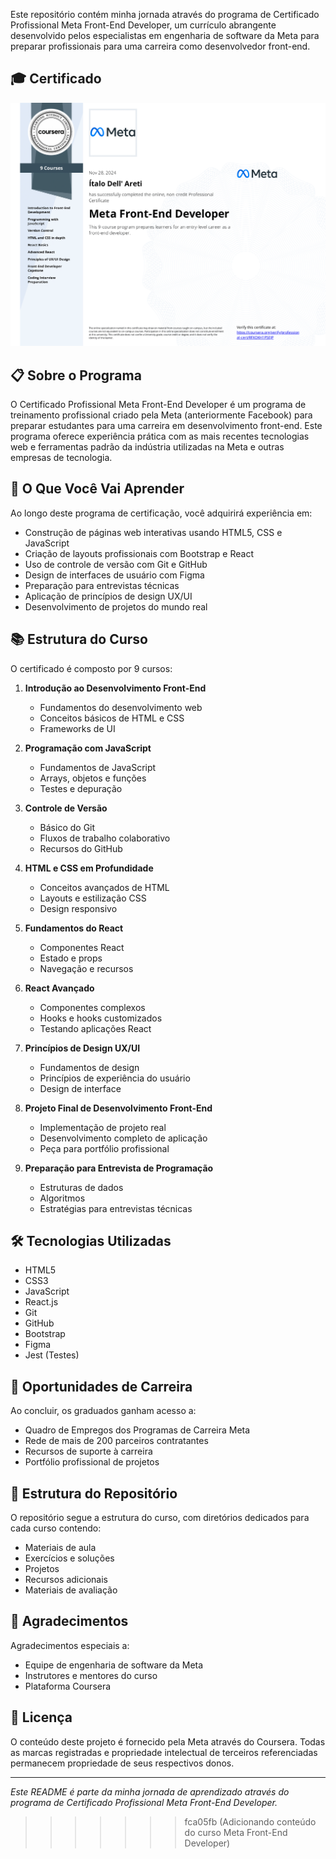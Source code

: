 Este repositório contém minha jornada através do programa de Certificado Profissional Meta Front-End Developer, um currículo abrangente desenvolvido pelos especialistas em engenharia de software da Meta para preparar profissionais para uma carreira como desenvolvedor front-end.

## 🎓 Certificado

![Certificado Meta Front-End Developer](Meta%20Front-End%20Developer.png)

## 📋 Sobre o Programa

O Certificado Profissional Meta Front-End Developer é um programa de treinamento profissional criado pela Meta (anteriormente Facebook) para preparar estudantes para uma carreira em desenvolvimento front-end. Este programa oferece experiência prática com as mais recentes tecnologias web e ferramentas padrão da indústria utilizadas na Meta e outras empresas de tecnologia.

## 🎯 O Que Você Vai Aprender

Ao longo deste programa de certificação, você adquirirá experiência em:

- Construção de páginas web interativas usando HTML5, CSS e JavaScript
- Criação de layouts profissionais com Bootstrap e React
- Uso de controle de versão com Git e GitHub
- Design de interfaces de usuário com Figma
- Preparação para entrevistas técnicas
- Aplicação de princípios de design UX/UI
- Desenvolvimento de projetos do mundo real

## 📚 Estrutura do Curso

O certificado é composto por 9 cursos:

1. **Introdução ao Desenvolvimento Front-End**
   - Fundamentos do desenvolvimento web
   - Conceitos básicos de HTML e CSS
   - Frameworks de UI
   
2. **Programação com JavaScript**
   - Fundamentos de JavaScript
   - Arrays, objetos e funções
   - Testes e depuração
   
3. **Controle de Versão**
   - Básico do Git
   - Fluxos de trabalho colaborativo
   - Recursos do GitHub
   
4. **HTML e CSS em Profundidade**
   - Conceitos avançados de HTML
   - Layouts e estilização CSS
   - Design responsivo
   
5. **Fundamentos do React**
   - Componentes React
   - Estado e props
   - Navegação e recursos
   
6. **React Avançado**
   - Componentes complexos
   - Hooks e hooks customizados
   - Testando aplicações React
   
7. **Princípios de Design UX/UI**
   - Fundamentos de design
   - Princípios de experiência do usuário
   - Design de interface
   
8. **Projeto Final de Desenvolvimento Front-End**
   - Implementação de projeto real
   - Desenvolvimento completo de aplicação
   - Peça para portfólio profissional
   
9. **Preparação para Entrevista de Programação**
   - Estruturas de dados
   - Algoritmos
   - Estratégias para entrevistas técnicas

## 🛠️ Tecnologias Utilizadas

- HTML5
- CSS3
- JavaScript
- React.js
- Git
- GitHub
- Bootstrap
- Figma
- Jest (Testes)

## 💼 Oportunidades de Carreira

Ao concluir, os graduados ganham acesso a:
- Quadro de Empregos dos Programas de Carreira Meta
- Rede de mais de 200 parceiros contratantes
- Recursos de suporte à carreira
- Portfólio profissional de projetos

## 📁 Estrutura do Repositório

O repositório segue a estrutura do curso, com diretórios dedicados para cada curso contendo:
- Materiais de aula
- Exercícios e soluções
- Projetos
- Recursos adicionais
- Materiais de avaliação

## 🤝 Agradecimentos

Agradecimentos especiais a:
- Equipe de engenharia de software da Meta
- Instrutores e mentores do curso
- Plataforma Coursera

## 📄 Licença

O conteúdo deste projeto é fornecido pela Meta através do Coursera. Todas as marcas registradas e propriedade intelectual de terceiros referenciadas permanecem propriedade de seus respectivos donos.

---
*Este README é parte da minha jornada de aprendizado através do programa de Certificado Profissional Meta Front-End Developer.*
>>>>>>> fca05fb (Adicionando conteúdo do curso Meta Front-End Developer)
